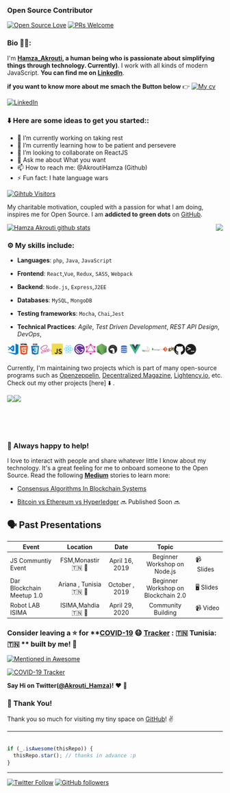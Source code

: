 
### Open Source Contributor 


[![Open Source Love](https://badges.frapsoft.com/os/v2/open-source.svg?v=103)](https://github.com/AkroutiHamza) [![PRs Welcome](https://img.shields.io/badge/PRs-welcome-brightgreen.svg?style=flat&logo=github)](https://github.com/AkroutiHamza/Hamza-Akrouti)

### Bio 🧑🏻:

I'm **[Hamza_Akrouti](https://www.linkedin.com/in/akrouti-hamza-507559176), a human being who is passionate about simplifying things through technology.
Currently)**. I work with all kinds of modern JavaScript. **You can find me on [LinkedIn](https://www.linkedin.com/in/akrouti-hamza-507559176/)**. 
 

 **if you want to know more about me smach the Button below**  👉 
 [![My cv](https://img.shields.io/badge/View%20-My%20Cv-green)](https://github.com/AkroutiHamza/AkroutiHamza/blob/master/curriculum%20vitae.pdf)

 [![LinkedIn](https://img.shields.io/static/v1.svg?label=LinkedIn&message=@hamzaakrouti&logo=linkedin&style=flat&color=blue)](https://www.linkedin.com/in/akrouti-hamza-507559176/)
  
### :arrow_down: Here are some ideas to get you started::
- 🔭 I’m currently working on taking rest
- 🌱 I’m currently learning how to be patient and persevere
- 👯 I’m looking to collaborate on ReactJS
- 💬 Ask me about What you want 
- 📫 How to reach me: @AkroutiHamza (Github) 
- ⚡ Fun fact: I hate language wars

[![Gihtub Visitors ](https://visitor-badge.glitch.me/badge?page_id=AkroutiHamza.visitor-badge)](https://github.com/AkroutiHamza)

My charitable motivation, coupled with a passion for what I am doing, inspires me for Open Source. 
I am **addicted to green dots** on [GitHub](https://github.com/AkroutiHamza?tab=repositories).


<a href="https://github.com/anuraghazra/github-readme-stats">
  <img align="right" src="https://github-readme-stats.vercel.app/api/top-langs/?username=AkroutiHamza" />
</a>

[![Hamza Akrouti github stats](https://github-readme-stats.vercel.app/api?username=AkroutiHamza&show_icons=true)](https://profile-summary-for-github.com/user/AkroutiHamza)



### :gear: My skills include:

- **Languages**: `php`, `Java`, `JavaScript`

- **Frontend**: `React`,`Vue`, `Redux`, `SASS`, `Webpack`

- **Backend**: `Node.js`, `Express`,`J2EE` 

- **Databases**: `MySQL`, `MongoDB`

- **Testing frameworks**: `Mocha`, `Chai`,`Jest` 

- **Technical Practices**: *Agile*, *Test Driven Development*, *REST API Design*, *DevOps*,


<img align="left" alt="Visual Studio Code" width="26px" src="https://raw.githubusercontent.com/github/explore/80688e429a7d4ef2fca1e82350fe8e3517d3494d/topics/visual-studio-code/visual-studio-code.png" />
<img align="left" alt="HTML5" width="26px" src="https://raw.githubusercontent.com/github/explore/80688e429a7d4ef2fca1e82350fe8e3517d3494d/topics/html/html.png" />
<img align="left" alt="CSS3" width="26px" src="https://raw.githubusercontent.com/github/explore/80688e429a7d4ef2fca1e82350fe8e3517d3494d/topics/css/css.png" />
<img align="left" alt="Sass" width="26px" src="https://raw.githubusercontent.com/github/explore/80688e429a7d4ef2fca1e82350fe8e3517d3494d/topics/sass/sass.png" />
<img align="left" alt="JavaScript" width="26px" src="https://raw.githubusercontent.com/github/explore/80688e429a7d4ef2fca1e82350fe8e3517d3494d/topics/javascript/javascript.png" />
<img align="left" alt="React" width="26px" src="https://raw.githubusercontent.com/github/explore/80688e429a7d4ef2fca1e82350fe8e3517d3494d/topics/react/react.png" />
<img align="left" alt="Gatsby" width="26px" src="https://raw.githubusercontent.com/github/explore/e94815998e4e0713912fed477a1f346ec04c3da2/topics/gatsby/gatsby.png" />
<img align="left" alt="GraphQL" width="26px" src="https://raw.githubusercontent.com/github/explore/80688e429a7d4ef2fca1e82350fe8e3517d3494d/topics/graphql/graphql.png" />
<img align="left" alt="Node.js" width="26px" src="https://raw.githubusercontent.com/github/explore/80688e429a7d4ef2fca1e82350fe8e3517d3494d/topics/nodejs/nodejs.png" />
<img align="left" alt="Deno" width="26px" src="https://raw.githubusercontent.com/github/explore/361e2821e2dea67711cde99c9c40ed357061cf27/topics/deno/deno.png" />
<img align="left" alt="SQL" width="26px" src="https://raw.githubusercontent.com/github/explore/80688e429a7d4ef2fca1e82350fe8e3517d3494d/topics/sql/sql.png" />
 <img align="left" alt="VUE" width="26px" src="https://raw.githubusercontent.com/github/explore/80688e429a7d4ef2fca1e82350fe8e3517d3494d/topics/vue/vue.png"/>
 <img align="left" alt="MySQL" width="26px" src="https://raw.githubusercontent.com/github/explore/80688e429a7d4ef2fca1e82350fe8e3517d3494d/topics/mysql/mysql.png"/>
<img align="left" alt="MongoDB" width="26px" src="https://raw.githubusercontent.com/github/explore/80688e429a7d4ef2fca1e82350fe8e3517d3494d/topics/mongodb/mongodb.png" />
<img align="left" alt="Git" width="26px" src="https://raw.githubusercontent.com/github/explore/80688e429a7d4ef2fca1e82350fe8e3517d3494d/topics/git/git.png" />
<img align="left" alt="GitHub" width="26px" src="https://raw.githubusercontent.com/github/explore/78df643247d429f6cc873026c0622819ad797942/topics/github/github.png" />
<img align="left" alt="HTML5" width="26px" src="https://raw.githubusercontent.com/github/explore/80688e429a7d4ef2fca1e82350fe8e3517d3494d/topics/terminal/terminal.png" />

<br />
<br />


Currently, I'm maintaining two projects which is part of many open-source programs such as [Openzeppelin](https://openzeppelin.com/), [Decentralized Magazine](https://en.decentral.news/), [Lightency.io](http://lightency.io/), etc. Check out my other projects [here] ⬇️ .

<a href="https://github.com/AkroutiHamza/FLIGHTINSURRANCE">
  <img align="left" src="https://github-readme-stats.vercel.app/api/pin/?username=AkroutiHamza&repo=FLIGHTINSURRANCE" />
</a>

 <a href="https://github.com/AkroutiHamza/progressbar">
  <img align="left" src="https://github-readme-stats.vercel.app/api/pin/?username=AkroutiHamza&repo=progressbar" />
</a>
<br>
<br>
<br>
<br>
<br>

### :handshake: Always happy to help!

I love to interact with people and share whatever little I know about my technology. It's a great feeling for me to onboard someone to the Open Source. Read the following **[Medium](https://medium.com/@hamzaakrouti)** stories to learn more:

- [Consensus Algorithms In Blockchain Systems ](https://medium.com/@hamzaakrouti/consensus-algorithms-in-blockchain-systems-72141d5ea512)

- [Bitcoin vs Ethereum vs Hyperledger](https://medium.com/@hamzaakrouti/) 🔜 Published Soon 🔜

## 🗣 Past Presentations

| Event | Location | Date | Topic |       |
|------|:-------:|:-----:|:------:|--------|
|  JS Communtiy Event | FSM,Monastir 🇹🇳 🌊 | April 16, 2019 | Beginner Workshop on Node.js | 📹 &nbsp;Slides |
| Dar Blockchain Meetup 1.0 | Ariana , Tunisia 🇹🇳 💱 | October , 2019 | Beginner Workshop on Blockchain 2.0 | 🖥&nbsp;Slides |
|  Robot LAB ISIMA| ISIMA,Mahdia 🇹🇳 🌊 | April 29, 2020 | Community Building | 📹&nbsp;Video |
							
### Consider leaving a :star: for **[COVID-19](https://github.com/AkroutiHamza/COVID19/) :mask: [Tracker](https://github.com/AkroutiHamza/COVID19/) : 🇹🇳  Tunisia:  🇹🇳 ** built by me! :hugs: 

[![Mentioned in Awesome](https://awesome.re/mentioned-badge.svg)](https://github.com/AkroutiHamza/COVID19/)

[![COVID-19 Tracker](https://github-readme-stats.vercel.app/api/pin/?username=AkroutiHamza&repo=COVID19)](https://github.com/AkroutiHamza/COVID19)

**Say Hi on Twitter([@Akrouti_Hamza](https://twitter.com/akrouti_hamza))!** :heart: 💬 



### :hugs: Thank You!

Thank you so much for visiting my tiny space on [GitHub](https://github.com/AkroutiHamza)! :v:





----
```javascript

if (_.isAwesome(thisRepo)) {
  thisRepo.star(); // thanks in advance :p
}

```
----

[![Twitter Follow](https://img.shields.io/twitter/follow/akrouti_hamza?style=social)](https://twitter.com/akrouti_hamza) [![GitHub followers](https://img.shields.io/github/followers/Akroutihamza.svg?label=Follow%20@AkroutiHamza&style=social)](https://github.com/AkroutiHamza/)



